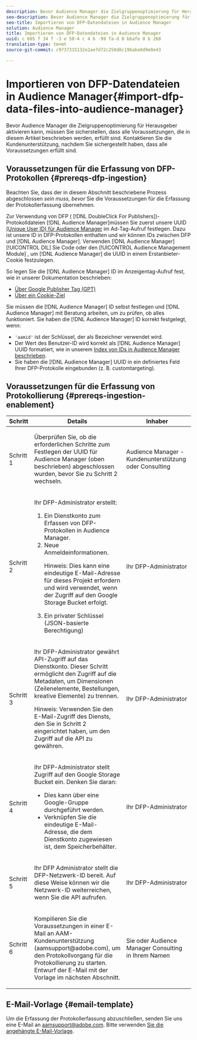 ```yaml
---
description: Bevor Audience Manager die Zielgruppenoptimierung für Herausgeber aktivieren kann, müssen Sie sicherstellen, dass alle Voraussetzungen, die in diesem Artikel beschrieben werden, erfüllt sind. Kontaktieren Sie die Kundenunterstützung, nachdem Sie sichergestellt haben, dass alle Voraussetzungen erfüllt sind.
seo-description: Bevor Audience Manager die Zielgruppenoptimierung für Herausgeber aktivieren kann, müssen Sie sicherstellen, dass alle Voraussetzungen, die in diesem Artikel beschrieben werden, erfüllt sind. Kontaktieren Sie die Kundenunterstützung, nachdem Sie sichergestellt haben, dass alle Voraussetzungen erfüllt sind.
seo-title: Importieren von DFP-Datendateien in Audience Manager
solution: Audience Manager
title: Importieren von DFP-Datendateien in Audience Manager
uuid: c 685 f 34 f -3 e 50-4 c 4 b -99 fa-d 8 bbafe 0 b 268
translation-type: tm+mt
source-git-commit: c9737315132e2ae7d72c250d8c196abe8d9e0e43

---
```



# Importieren von DFP-Datendateien in Audience Manager{#import-dfp-data-files-into-audience-manager}

Bevor Audience Manager die Zielgruppenoptimierung für Herausgeber aktivieren kann, müssen Sie sicherstellen, dass alle Voraussetzungen, die in diesem Artikel beschrieben werden, erfüllt sind. Kontaktieren Sie die Kundenunterstützung, nachdem Sie sichergestellt haben, dass alle Voraussetzungen erfüllt sind.

## Voraussetzungen für die Erfassung von DFP-Protokollen {#prereqs-dfp-ingestion}

Beachten Sie, dass der in diesem Abschnitt beschriebene Prozess abgeschlossen *sein muss, bevor* Sie die Voraussetzungen für die Erfassung der Protokollerfassung übernehmen.

Zur Verwendung von DFP ( [!DNL DoubleClick For Publishers])-Protokolldateien [!DNL Audience Manager]müssen Sie zuerst unsere UUID [(Unique User ID) für Audience Manager](../../../reference/ids-in-aam.md) im Ad-Tag-Aufruf festlegen. Dazu ist unsere ID in DFP-Protokollen enthalten und wir können IDs zwischen DFP und [!DNL Audience Manager]. Verwenden [!DNL Audience Manager][!UICONTROL DIL] Sie Code oder den [!UICONTROL Audience Management Module] , um [!DNL Audience Manager] die UUID in einem Erstanbieter-Cookie festzulegen.

So legen Sie die [!DNL Audience Manager] ID im Anzeigentag-Aufruf fest, wie in unserer Dokumentation beschrieben:

* [Über Google Publisher Tag (GPT)](../../../integration/gpt-aam-destination/gpt-aam-create-destination.md)
* [Über ein Cookie-Ziel](../../../integration/gpt-aam-destination/gpt-aam-modify-api.md)

Sie müssen die [!DNL Audience Manager] ID selbst festlegen und [!DNL Audience Manager] mit Beratung arbeiten, um zu prüfen, ob alles funktioniert. Sie haben die [!DNL Audience Manager] ID korrekt festgelegt, wenn:

* `'aamid'` ist der Schlüssel, der als Bezeichner verwendet wird.
* Der Wert des Benutzer-ID wird korrekt als [!DNL Audience Manager] UUID formatiert, wie in unserem [Index von IDs in Audience Manager beschrieben](../../../reference/ids-in-aam.md).
* Sie haben die [!DNL Audience Manager] UUID in ein definiertes Feld Ihrer DFP-Protokolle eingebunden (z. B. customtargeting).

## Voraussetzungen für die Erfassung von Protokollierung {#prereqs-ingestion-enablement}

<table id="table_C980A9F9B0FB4157B4908A64768B1571"> 
 <thead> 
  <tr> 
   <th colname="col1" class="entry"> Schritt </th> 
   <th colname="col2" class="entry"> Details </th> 
   <th colname="col3" class="entry"> Inhaber </th> 
  </tr> 
 </thead>
 <tbody> 
  <tr> 
   <td colname="col1"> <p>Schritt 1 </p> </td> 
   <td colname="col2"> <p>Überprüfen Sie, ob die erforderlichen Schritte zum Festlegen der <span class="keyword"> UUID für Audience Manager</span> (oben beschrieben) abgeschlossen wurden, bevor Sie zu Schritt 2 wechseln. </p> </td> 
   <td colname="col3"> <p><span class="keyword"> Audience Manager</span> -Kundenunterstützung oder Consulting </p> </td> 
  </tr> 
  <tr> 
   <td colname="col1"> <p>Schritt 2 </p> </td> 
   <td colname="col2"> <p>Ihr DFP-Administrator erstellt: </p> <p> 
     <ol id="ol_FCFA9B11CFF948A488DF9CB298FC04C4"> 
      <li id="li_BC946EDCC3324578AEB64EDDA55B5ACA">Ein Dienstkonto zum Erfassen von DFP-Protokollen in <span class="keyword"> Audience Manager</span>. </li> 
      <li id="li_6B2FC7D73A3246419E55C004E17ACA25">Neue Anmeldeinformationen. <p>Hinweis: Dies kann eine eindeutige E-Mail-Adresse für dieses Projekt erfordern und wird verwendet, wenn der Zugriff auf den Google Storage Bucket erfolgt. </p> </li> 
      <li id="li_95444B9FD1B34659A9634814B262A681">Ein privater Schlüssel (JSON-basierte Berechtigung) </li> 
     </ol> </p> </td> 
   <td colname="col3"> <p>Ihr DFP-Administrator </p> </td> 
  </tr> 
  <tr> 
   <td colname="col1"> <p>Schritt 3 </p> </td> 
   <td colname="col2"> <p>Ihr DFP-Administrator gewährt API-Zugriff auf das Dienstkonto. Dieser Schritt ermöglicht den Zugriff auf die Metadaten, um Dimensionen (Zeilenelemente, Bestellungen, kreative Elemente) zu trennen. <p>Hinweis: Verwenden Sie den E-Mail-Zugriff des Diensts, den Sie in Schritt 2 eingerichtet haben, um den Zugriff auf die API zu gewähren. </p> </p> </td> 
   <td colname="col3"> <p>Ihr DFP-Administrator </p> </td> 
  </tr> 
  <tr> 
   <td colname="col1"> <p>Schritt 4 </p> </td> 
   <td colname="col2"> <p>Ihr DFP-Administrator stellt Zugriff auf den Google Storage Bucket ein. Denken Sie daran: </p> <p> 
     <ul id="ul_3E8DCC73454243D998BD9024D0966A4E"> 
      <li id="li_3691DBD28006412288458175F75873C6">Dies kann über eine Google-Gruppe durchgeführt werden. </li> 
      <li id="li_4774806B263245CEAAAB89BD2AA7F23F">Verknüpfen Sie die eindeutige E-Mail-Adresse, die dem Dienstkonto zugewiesen ist, dem Speicherbehälter. </li> 
     </ul> </p> </td> 
   <td colname="col3"> <p>Ihr DFP-Administrator </p> </td> 
  </tr> 
  <tr> 
   <td colname="col1"> <p>Schritt 5 </p> </td> 
   <td colname="col2"> <p>Ihr DFP Administrator stellt die DFP-Netzwerk-ID bereit. Auf diese Weise können wir die Netzwerk-ID weiterreichen, wenn Sie die API aufrufen. </p> </td> 
   <td colname="col3"> <p>Ihr DFP-Administrator </p> </td> 
  </tr> 
  <tr> 
   <td colname="col1"> <p>Schritt 6 </p> </td> 
   <td colname="col2"> <p>Kompilieren Sie die Voraussetzungen in einer E-Mail an AAM-Kundenunterstützung (aamsupport@adobe.com), um den Protokollvorgang für die Protokollierung zu starten. Entwurf der E-Mail mit der Vorlage im nächsten Abschnitt. </p> </td> 
   <td colname="col3"> <p>Sie oder <span class="keyword"> Audience Manager</span> Consulting in Ihrem Namen </p> </td> 
  </tr> 
 </tbody> 
</table>

## E-Mail-Vorlage {#email-template}

Um die Erfassung der Protokollerfassung abzuschließen, senden Sie uns eine E-Mail an aamsupport@adobe.com. Bitte verwenden [Sie die angehängte E-Mail-Vorlage](assets/enable_dfp_ingestion.txt).
